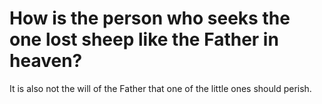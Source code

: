 # How is the person who seeks the one lost sheep like the Father in heaven?

It is also not the will of the Father that one of the little ones should perish.
